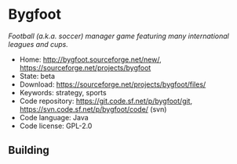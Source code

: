 # Bygfoot

_Football (a.k.a. soccer) manager game featuring many international leagues and cups._

- Home: http://bygfoot.sourceforge.net/new/, https://sourceforge.net/projects/bygfoot
- State: beta
- Download: https://sourceforge.net/projects/bygfoot/files/
- Keywords: strategy, sports
- Code repository: https://git.code.sf.net/p/bygfoot/git, https://svn.code.sf.net/p/bygfoot/code/ (svn)
- Code language: Java
- Code license: GPL-2.0

## Building

